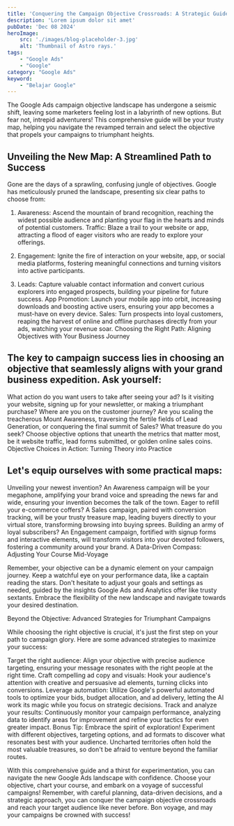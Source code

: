 ```yaml
---
title: 'Conquering the Campaign Objective Crossroads: A Strategic Guide to Google Ads Success'
description: 'Lorem ipsum dolor sit amet'
pubDate: 'Dec 08 2024'
heroImage: 
    src: './images/blog-placeholder-3.jpg'
    alt: 'Thumbnail of Astro rays.'
tags: 
    - "Google Ads"
    - "Google"
category: "Google Ads"
keyword: 
    - "Belajar Google"
---
```


The Google Ads campaign objective landscape has undergone a seismic shift, leaving some marketers feeling lost in a labyrinth of new options. But fear not, intrepid adventurers! This comprehensive guide will be your trusty map, helping you navigate the revamped terrain and select the objective that propels your campaigns to triumphant heights.

## Unveiling the New Map: A Streamlined Path to Success

Gone are the days of a sprawling, confusing jungle of objectives. Google has meticulously pruned the landscape, presenting six clear paths to choose from:

1. Awareness: Ascend the mountain of brand recognition, reaching the widest possible audience and planting your flag in the hearts and minds of potential customers.
Traffic: Blaze a trail to your website or app, attracting a flood of eager visitors who are ready to explore your offerings.

2. Engagement: Ignite the fire of interaction on your website, app, or social media platforms, fostering meaningful connections and turning visitors into active participants.

3. Leads: Capture valuable contact information and convert curious explorers into engaged prospects, building your pipeline for future success.
App Promotion: Launch your mobile app into orbit, increasing downloads and boosting active users, ensuring your app becomes a must-have on every device.
Sales: Turn prospects into loyal customers, reaping the harvest of online and offline purchases directly from your ads, watching your revenue soar.
Choosing the Right Path: Aligning Objectives with Your Business Journey

## The key to campaign success lies in choosing an objective that seamlessly aligns with your grand business expedition. Ask yourself:

What action do you want users to take after seeing your ad? Is it visiting your website, signing up for your newsletter, or making a triumphant purchase?
Where are you on the customer journey? Are you scaling the treacherous Mount Awareness, traversing the fertile fields of Lead Generation, or conquering the final summit of Sales?
What treasure do you seek? Choose objective options that unearth the metrics that matter most, be it website traffic, lead forms submitted, or golden online sales coins.
Objective Choices in Action: Turning Theory into Practice

## Let's equip ourselves with some practical maps:

Unveiling your newest invention? An Awareness campaign will be your megaphone, amplifying your brand voice and spreading the news far and wide, ensuring your invention becomes the talk of the town.
Eager to refill your e-commerce coffers? A Sales campaign, paired with conversion tracking, will be your trusty treasure map, leading buyers directly to your virtual store, transforming browsing into buying sprees.
Building an army of loyal subscribers? An Engagement campaign, fortified with signup forms and interactive elements, will transform visitors into your devoted followers, fostering a community around your brand.
A Data-Driven Compass: Adjusting Your Course Mid-Voyage

Remember, your objective can be a dynamic element on your campaign journey. Keep a watchful eye on your performance data, like a captain reading the stars. Don't hesitate to adjust your goals and settings as needed, guided by the insights Google Ads and Analytics offer like trusty sextants. Embrace the flexibility of the new landscape and navigate towards your desired destination.

Beyond the Objective: Advanced Strategies for Triumphant Campaigns

While choosing the right objective is crucial, it's just the first step on your path to campaign glory. Here are some advanced strategies to maximize your success:

Target the right audience: Align your objective with precise audience targeting, ensuring your message resonates with the right people at the right time.
Craft compelling ad copy and visuals: Hook your audience's attention with creative and persuasive ad elements, turning clicks into conversions.
Leverage automation: Utilize Google's powerful automated tools to optimize your bids, budget allocation, and ad delivery, letting the AI work its magic while you focus on strategic decisions.
Track and analyze your results: Continuously monitor your campaign performance, analyzing data to identify areas for improvement and refine your tactics for even greater impact.
Bonus Tip: Embrace the spirit of exploration! Experiment with different objectives, targeting options, and ad formats to discover what resonates best with your audience. Uncharted territories often hold the most valuable treasures, so don't be afraid to venture beyond the familiar routes.

With this comprehensive guide and a thirst for experimentation, you can navigate the new Google Ads landscape with confidence. Choose your objective, chart your course, and embark on a voyage of successful campaigns! Remember, with careful planning, data-driven decisions, and a strategic approach, you can conquer the campaign objective crossroads and reach your target audience like never before. Bon voyage, and may your campaigns be crowned with success!